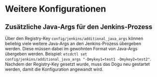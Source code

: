 # Weitere Konfigurationen


## Zusätzliche Java-Args für den Jenkins-Prozess

Über den Registry-Key `config/jenkins/additional_java_args` können beliebig viele weitere Java-Args an den Jenkins-Prozess
übergeben werden. Diese müssen dabei im gewohnten Format von Java-Args übergeben werden.
Beispiel: `etcdctl set config/jenkins/additional_java_args "-Dmykey1=test1 -Dmykey2=test2"`.
Nachdem der Registry-Key gesetzt wurde, muss das Dogu neu gestartet werden, damit die Konfiguration angewandt wird.